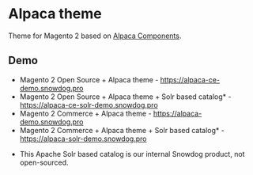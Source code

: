 # Alpaca theme

Theme for Magento 2 based on [Alpaca Components](https://github.com/SnowdogApps/magento2-alpaca-components).

## Demo
- Magento 2 Open Source + Alpaca theme - https://alpaca-ce-demo.snowdog.pro
- Magento 2 Open Source + Alpaca theme + Solr based catalog* - https://alpaca-ce-solr-demo.snowdog.pro
- Magento 2 Commerce + Alpaca theme - https://alpaca-demo.snowdog.pro
- Magento 2 Commerce + Alpaca theme + Solr based catalog* - https://alpaca-solr-demo.snowdog.pro

* This Apache Solr based catalog is our internal Snowdog product, not open-sourced.

